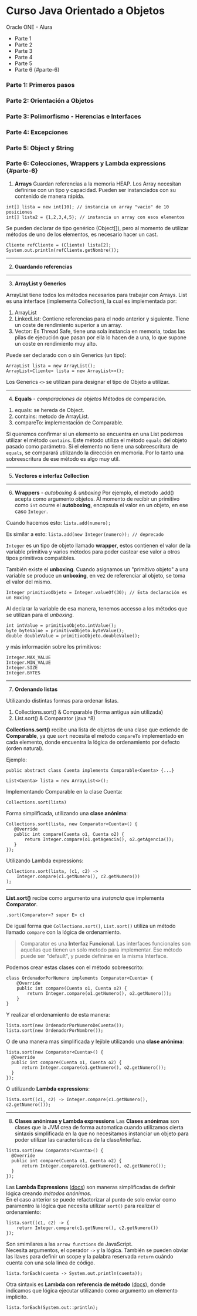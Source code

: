 
# Curso Java Orientado a Objetos

Oracle ONE - Alura
- Parte 1
- Parte 2
- Parte 3
- Parte 4
- Parte 5
- Parte 6 {#parte-6}

### Parte 1: Primeros pasos

### Parte 2: Orientación a Objetos

### Parte 3: Polimorfismo - Herencias e Interfaces

### Parte 4: Excepciones

### Parte 5: Object y String

### Parte 6: Colecciones, Wrappers y Lambda expressions {#parte-6}

1) **Arrays**
Guardan referencias a la memoria HEAP.
Los Array necesitan definirse con un tipo y capacidad.
Pueden ser instanciados con su contenido de manera rápida.

```
int[] lista = new int[10]; // instancia un array "vacio" de 10 posiciones
int[] lista2 = {1,2,3,4,5}; // instancia un array con esos elementos
```

Se pueden declarar de tipo genérico (Object[]), pero al momento de utilizar métodos de uno de los elementos, es necesario hacer un cast.

```
Cliente refCliente = (Cliente) lista[2];
System.out.println(refCliente.getNombre());
```

---
2) **Guardando referencias**
---
3) **ArrayList y Generics**

ArrayList tiene todos los métodos necesarios para trabajar con Arrays. List es una interface (implementa Collection), la cual es implementada por:

 1. ArrayList
 2. LinkedList: Contiene referencias para el nodo anterior y siguiente.
     Tiene un coste de rendimiento superior a un array.
 3. Vector: Es Thread Safe, tiene una sola instancia en memoria,
     todas las pilas de ejecución que pasan por ella lo hacen de a una,
     lo que supone un coste en rendimiento muy alto. 

Puede ser declarado con o sin Generics (un tipo):

```
ArrayList lista = new ArrayList();
ArrayList<Cliente> lista = new ArrayList<>();
```
Los Generics `<>` se utilizan para designar el tipo de Objeto a utilizar.

---
4) **Equals** - *comparaciones de objetos*
Métodos de comparación.
    
1. equals: se hereda de Object.
2. contains: metodo de ArrayList.
3. compareTo: implementación de Comparable.

Si queremos confirmar si un elemento se encuentra en una List podemos utilizar el método `contains`. Este método utiliza el método `equals` del objeto pasado como parámetro. Si el elemento no tiene una sobreescritura de `equals`, se comparará utilizando la dirección en memoria. Por lo tanto una sobreescritura de ese método es algo muy util.

---
5) **Vectores e interfaz Collection**
---
6) **Wrappers** - *autoboxing & unboxing*
Por ejemplo, el metodo .add() acepta como argumento objetos. Al momento de recibir un primitivo como `int` ocurre el **autoboxing**, encapsula el valor en un objeto, en ese caso `Integer`.

Cuando hacemos esto: `lista.add(numero);`

Es similar a esto: `lista.add(new Integer(numero)); // deprecado`

`Integer` es un tipo de objeto llamado **wrapper**, estos contienen el valor de la variable primitiva y varios métodos para poder castear ese valor a otros tipos primitivos compatibles. 

También existe el **unboxing**. Cuando asignamos un "primitivo objeto" a una variable se produce un **unboxing**, en vez de referenciar al objeto, se toma el valor del mismo.

`Integer primitivoObjeto = Integer.valueOf(30); // Esta declaración es un Boxing`

Al declarar la variable de esa manera, tenemos accesso a los métodos que se utilizan para el *unboxing*.

```
int intValue = primitivoObjeto.intValue();
byte byteValue = primitivoObjeto.byteValue();
double doubleValue = primitivoObjeto.doubleValue();
```
y más información sobre los primitivos:

```
Integer.MAX_VALUE
Integer.MIN_VALUE
Integer.SIZE
Integer.BYTES
```

---
7) **Ordenando listas**

Utilizando distintas formas para ordenar listas.

 1. Collections.sort() & Comparable<T> (forma antigua aún utilizada)
 2. List.sort() & Comparator<T> (java ^8)

**Collections.sort()** recibe una lista de objetos de una clase que extiende de **Comparable**, ya que `sort` necesita el metodo `compareTo` implementado en cada elemento, donde encuentra la lógica de ordenamiento por defecto (orden natural).

Ejemplo:
```
public abstract class Cuenta implements Comparable<Cuenta> {...}

List<Cuenta> lista = new ArrayList<>();

```

Implementando Comparable en la clase Cuenta:

`Collections.sort(lista)`

Forma simplificada, utilizando una **clase anónima**:

```
Collections.sort(lista, new Comparator<Cuenta>() {
   @Override
   public int compare(Cuenta o1, Cuenta o2) {
       return Integer.compare(o1.getAgencia(), o2.getAgencia());
   }
});
```

Utilizando Lambda expressions:

```
Collections.sort(lista, (c1, c2) ->
    Integer.compare(c1.getNumero(), c2.getNumero())
);
```
---

**List.sort()** recibe como argumento una *instancia* que implementa **Comparator**.  

`.sort(Comparator<? super E> c)`

De igual forma que `Collections.sort()`, `List.sort()` utiliza un método llamado `compare` con la lógica de ordenamiento.

> Comparator es una **Interfaz Funcional**. Las interfaces funcionales son aquellas que tienen un solo metodo para implementar. Ese método puede ser "default", y puede definirse en la misma Interface.

Podemos crear estas clases con el método sobreescrito:

```
class OrdenadorPorNumero implements Comparator<Cuenta> {
    @Override
    public int compare(Cuenta o1, Cuenta o2) {
        return Integer.compare(o1.getNumero(), o2.getNumero());
    }
}
```
Y realizar el ordenamiento de esta manera:

```
lista.sort(new OrdenadorPorNumeroDeCuenta());
lista.sort(new OrdenadorPorNombre());
```

O de una manera mas simplificada y lejible utilizando una **clase anónima**:
```
lista.sort(new Comparator<Cuenta>() {
  @Override
  public int compare(Cuenta o1, Cuenta o2) {
      return Integer.compare(o1.getNumero(), o2.getNumero());
  }
});
```

O utilizando **Lambda expressions**:

```
lista.sort((c1, c2) -> Integer.compare(c1.getNumero(), c2.getNumero()));
```

---
8) **Clases anónimas y Lambda expressions**
Las **Clases anónimas** son clases que la JVM crea de forma automatica cuando utilizamos cierta sintaxis simplificada en la que no necesitamos instanciar un objeto para poder utilizar las caracteristicas de la clase/interfaz.

```
lista.sort(new Comparator<Cuenta>() {
  @Override
  public int compare(Cuenta o1, Cuenta o2) {
      return Integer.compare(o1.getNumero(), o2.getNumero());
  }
});
```

Las **Lambda Expressions** ([docs](https://docs.oracle.com/javase/tutorial/java/javaOO/lambdaexpressions.html))
son maneras simplificadas de definir lógica creando *métodos anónimos*.<br> En el caso anterior se puede refactorizar al punto de solo enviar como paramentro la lógica que necesita utilizar `sort()` para realizar el ordenamiento:

```
lista.sort((c1, c2) -> {
    return Integer.compare(c1.getNumero(), c2.getNumero())
});
```

Son smimilares a las `arrow functions` de JavaScript.<br>
Necesita argumentos, el operador `->` y la lógica. También se pueden obviar las llaves para definir un scope y la palabra reservada `return` cuándo cuenta con una sola linea de código.

`lista.forEach(cuenta -> System.out.println(cuenta));`

Otra sintaxis es **Lambda con referencia de método** ([docs](https://docs.oracle.com/javase/tutorial/java/javaOO/methodreferences.html)), donde indicamos que lógica ejecutar utilizando como argumento un elemento implicito.

`lista.forEach(System.out::println);`
